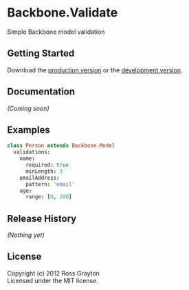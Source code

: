 # Backbone.Validate

Simple Backbone model validation

## Getting Started
Download the [production version][min] or the [development version][max].

[min]: https://raw.github.com/zestia/backbone.validate/master/dist/backbone.validate.min.js
[max]: https://raw.github.com/zestia/backbone.validate/master/dist/backbone.validate.js

## Documentation
_(Coming soon)_

## Examples

```coffeescript
class Person extends Backbone.Model
  validations:
    name:
      required: true
      minLength: 3
    emailAddress:
      pattern: 'email'
    age:
      range: [0, 200]
```

## Release History
_(Nothing yet)_

## License
Copyright (c) 2012 Ross Grayton  
Licensed under the MIT license.